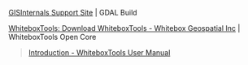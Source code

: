 
[GISInternals Support Site](https://gisinternals.com/) | GDAL Build

[WhiteboxTools: Download WhiteboxTools - Whitebox Geospatial Inc](https://www.whiteboxgeo.com/download-whiteboxtools/) | WhiteboxTools
Open Core

> [Introduction - WhiteboxTools User Manual](https://www.whiteboxgeo.com/manual/wbt_book/intro.html)